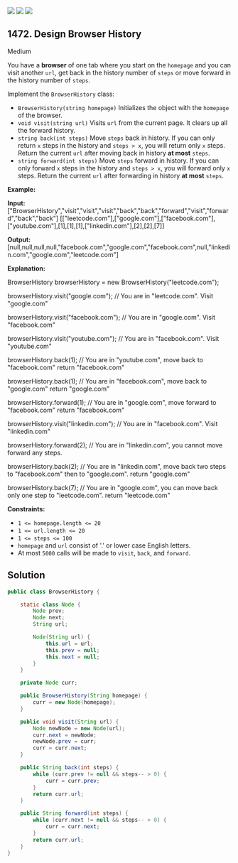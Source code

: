 [![](https://img.shields.io/github/stars/javadev/LeetCode-in-Java?label=Stars&style=flat-square)](https://github.com/javadev/LeetCode-in-Java)
[![](https://img.shields.io/github/forks/javadev/LeetCode-in-Java?label=Fork%20me%20on%20GitHub%20&style=flat-square)](https://github.com/javadev/LeetCode-in-Java/fork)
[![](https://img.shields.io/badge/-LeetCode%20in%20Kotlin-blue?style=flat-square)](https://github.com/javadev/LeetCode-in-Kotlin)

## 1472\. Design Browser History

Medium

You have a **browser** of one tab where you start on the `homepage` and you can visit another `url`, get back in the history number of `steps` or move forward in the history number of `steps`.

Implement the `BrowserHistory` class:

*   `BrowserHistory(string homepage)` Initializes the object with the `homepage` of the browser.
*   `void visit(string url)` Visits `url` from the current page. It clears up all the forward history.
*   `string back(int steps)` Move `steps` back in history. If you can only return `x` steps in the history and `steps > x`, you will return only `x` steps. Return the current `url` after moving back in history **at most** `steps`.
*   `string forward(int steps)` Move `steps` forward in history. If you can only forward `x` steps in the history and `steps > x`, you will forward only `x` steps. Return the current `url` after forwarding in history **at most** `steps`.

**Example:**

**Input:** ["BrowserHistory","visit","visit","visit","back","back","forward","visit","forward","back","back"] [["leetcode.com"],["google.com"],["facebook.com"],["youtube.com"],[1],[1],[1],["linkedin.com"],[2],[2],[7]]

**Output:** [null,null,null,null,"facebook.com","google.com","facebook.com",null,"linkedin.com","google.com","leetcode.com"]

**Explanation:** 

BrowserHistory browserHistory = new BrowserHistory("leetcode.com"); 

browserHistory.visit("google.com"); // You are in "leetcode.com". Visit "google.com" 

browserHistory.visit("facebook.com"); // You are in "google.com". Visit "facebook.com" 

browserHistory.visit("youtube.com"); // You are in "facebook.com". Visit "youtube.com" 

browserHistory.back(1); // You are in "youtube.com", move back to "facebook.com" return "facebook.com" 

browserHistory.back(1); // You are in "facebook.com", move back to "google.com" return "google.com" 

browserHistory.forward(1); // You are in "google.com", move forward to "facebook.com" return "facebook.com" 

browserHistory.visit("linkedin.com"); // You are in "facebook.com". Visit "linkedin.com" 

browserHistory.forward(2); // You are in "linkedin.com", you cannot move forward any steps. 

browserHistory.back(2); // You are in "linkedin.com", move back two steps to "facebook.com" then to "google.com". return "google.com" 

browserHistory.back(7); // You are in "google.com", you can move back only one step to "leetcode.com". return "leetcode.com"

**Constraints:**

*   `1 <= homepage.length <= 20`
*   `1 <= url.length <= 20`
*   `1 <= steps <= 100`
*   `homepage` and `url` consist of '.' or lower case English letters.
*   At most `5000` calls will be made to `visit`, `back`, and `forward`.

## Solution

```java
public class BrowserHistory {

    static class Node {
        Node prev;
        Node next;
        String url;

        Node(String url) {
            this.url = url;
            this.prev = null;
            this.next = null;
        }
    }

    private Node curr;

    public BrowserHistory(String homepage) {
        curr = new Node(homepage);
    }

    public void visit(String url) {
        Node newNode = new Node(url);
        curr.next = newNode;
        newNode.prev = curr;
        curr = curr.next;
    }

    public String back(int steps) {
        while (curr.prev != null && steps-- > 0) {
            curr = curr.prev;
        }
        return curr.url;
    }

    public String forward(int steps) {
        while (curr.next != null && steps-- > 0) {
            curr = curr.next;
        }
        return curr.url;
    }
}
```